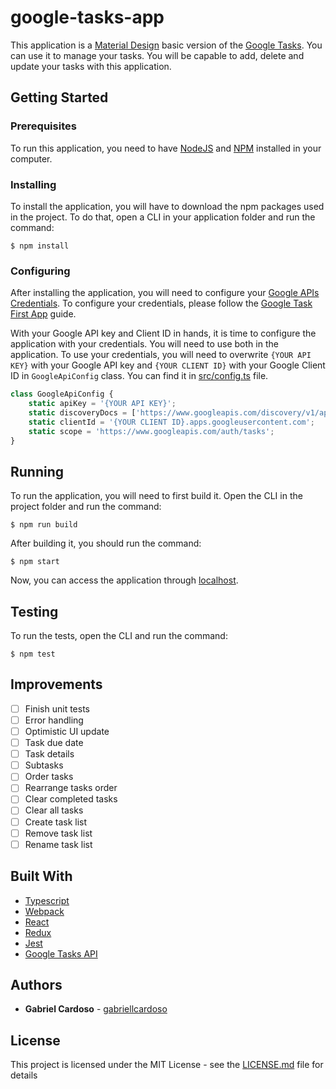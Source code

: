 # google-tasks-app

This application is a [Material Design] basic version of the [Google Tasks]. You can use it to manage your tasks. You will be capable to add, delete and update your tasks with this application.

## Getting Started

### Prerequisites

To run this application, you need to have [NodeJS] and [NPM] installed in your computer.

### Installing

To install the application, you will have to download the npm packages used in the project.
To do that, open a CLI in your application folder and run the command:

```
$ npm install 
```

### Configuring

After installing the application, you will need to configure your [Google APIs Credentials]. To configure your credentials, please follow the [Google Task First App] guide.

With your Google API key and Client ID in hands, it is time to configure the application with your credentials. You will need to use both in the application. To use your credentials, you will need to overwrite `{YOUR API KEY}` with your Google API key and `{YOUR CLIENT ID}` with your Google Client ID in `GoogleApiConfig` class. You can find it in [src/config.ts] file. 

```typescript
class GoogleApiConfig {
    static apiKey = '{YOUR API KEY}';
    static discoveryDocs = ['https://www.googleapis.com/discovery/v1/apis/tasks/v1/rest'];
    static clientId = '{YOUR CLIENT ID}.apps.googleusercontent.com';
    static scope = 'https://www.googleapis.com/auth/tasks';
}
```

## Running

To run the application, you will need to first build it. Open the CLI in the project folder and run the command: 

```
$ npm run build 
```

After building it, you should run the command:

```
$ npm start
```

Now, you can access the application through [localhost](http://localhost:8080).

## Testing

To run the tests, open the CLI and run the command:

```
$ npm test
```

## Improvements

- [ ] Finish unit tests
- [ ] Error handling
- [ ] Optimistic UI update
- [ ] Task due date
- [ ] Task details
- [ ] Subtasks
- [ ] Order tasks
- [ ] Rearrange tasks order
- [ ] Clear completed tasks
- [ ] Clear all tasks
- [ ] Create task list
- [ ] Remove task list
- [ ] Rename task list

## Built With

- [Typescript]
- [Webpack]
- [React]
- [Redux]
- [Jest]
- [Google Tasks API]

## Authors

* **Gabriel Cardoso** - [gabriellcardoso]

## License

This project is licensed under the MIT License - see the [LICENSE.md] file for details

[Material Design]: https://material.io/guidelines/material-design/
[Google Tasks]: https://mail.google.com/tasks/canvas

[NodeJS]: https://nodejs.org/en/
[NPM]: https://www.npmjs.com/

[Google APIs Credentials]: https://console.developers.google.com/apis/credentials
[Google Task First App]: https://developers.google.com/google-apps/tasks/firstapp#register

[Typescript]: https://www.typescriptlang.org/
[Webpack]: https://webpack.js.org/
[React]: https://reactjs.org/
[Redux]: https://redux.js.org/
[Jest]: https://facebook.github.io/jest/
[Google Tasks API]: https://developers.google.com/google-apps/tasks/

[gabriellcardoso]: https://github.com/gabriellcardoso
[src/config.ts]: src/config.ts
[LICENSE.md]: LICENSE.md